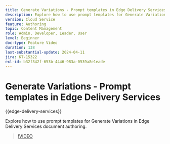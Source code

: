 ```yaml
---
title: Generate Variations - Prompt templates in Edge Delivery Services
description: Explore how to use prompt templates for Generate Variations in Edge Delivery Services document authoring.
version: Cloud Service
feature: Authoring
topic: Content Management
role: Admin, Developer, Leader, User
level: Beginner
doc-type: Feature Video
duration: 138
last-substantial-update: 2024-04-11
jira: KT-15322
exl-id: b32f342f-653b-4446-983a-0539a8e1eade
---
```

# Generate Variations - Prompt templates in Edge Delivery Services

{{edge-delivery-services}}

Explore how to use prompt templates for Generate Variations in Edge Delivery Services document authoring.

>[!VIDEO](https://video.tv.adobe.com/v/3428307/?learn=on)

